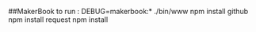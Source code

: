 ##MakerBook
to run : DEBUG=makerbook:* ./bin/www 
npm install github
npm install request
npm install
